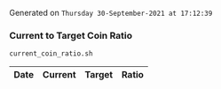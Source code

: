 Generated on `Thursday 30-September-2021 at 17:12:39`

### Current to Target Coin Ratio
`current_coin_ratio.sh`

Date|Current|Target|Ratio
---|---|---|---
